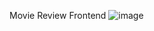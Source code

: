 Movie Review Frontend
![image](https://github.com/anirudhmittal2019/MoviesFrontend/assets/94548581/e54621ba-693e-4a5f-b87e-c71de0de1735)
